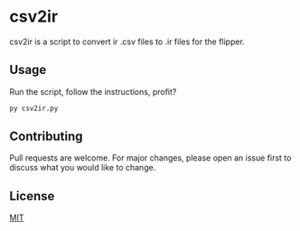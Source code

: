 # csv2ir

csv2ir is a script to convert ir .csv files to .ir files for the flipper.

## Usage

Run the script, follow the instructions, profit?

```bash
py csv2ir.py
```

## Contributing
Pull requests are welcome. For major changes, please open an issue first to discuss what you would like to change.

## License
[MIT](https://choosealicense.com/licenses/mit/)